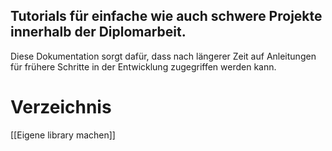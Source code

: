 
## Tutorials für einfache wie auch schwere Projekte innerhalb der Diplomarbeit. 
Diese Dokumentation sorgt dafür, dass nach längerer Zeit auf Anleitungen für frühere Schritte in der Entwicklung zugegriffen werden kann.



# Verzeichnis 

[[Eigene library machen]]
